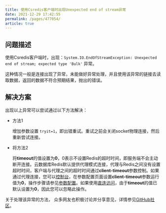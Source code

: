 ```yaml
---
title: 使用Csredis客户端时出现Unexpected end of stream异常
date: 2021-12-29 17:42:55
permalink: /pages/477054/
article: true
---
```


## 问题描述

使用Csredis客户端时，出现：`System.IO.EndOfStreamException: Unexpected end of stream; expected type 'Bulk'` 异常。

这种情况一般是连接出现了异常，未能做好异常处理，并且使用该异常的链接去读取数据，返回的数据不符合预期结果，抛出的错误。

## 解决方案

出现以上异常可以尝试通过以下方法解决：

- 方法1

  增加参数设置 `tryit=1`，即出错重试。重试之前会关闭socket物理连接，然后重新尝试连接。

- 将方法2

  将**timeout**的值设置为**0**，0表示不设置Redis的超时时间，即服务端不会主动断开连接。云数据库Redis默认提供代理模式连接，代理与Redis之间没有设置超时时间，客户端与代理之间的超时时间通过**client-timeout**参数控制。如果通过代理连接，您可以[控制台](https://console.capitalonline.net/dbinstances)，在参数配置页面设置**client-timeout**参数运行值为**0**，操作步骤请参见[参数配置](./../05.操作指南/08.参数配置.md)。如果使用[直连访问](./../05.操作指南/03.连接实例/03.使用直连地址连接.md)，由于**timeout**的值已默认设置为**0**，因此您可以忽略此操作。

关于处理该异常的方法， 众多网友也积极讨论并分享意见，详情参见[GitHub社区](https://github.com/2881099/csredis/issues/35)。

